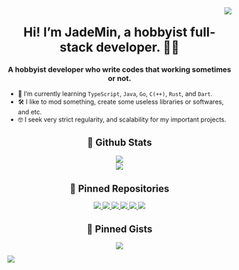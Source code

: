 <a href="#profile-views">
	<img align="right" id="profile-views" src="https://komarev.com/ghpvc/?username=JadeMin&style=flat"/>
</a>


<div align="center">
	<div>
		<h1>Hi! I’m JadeMin, a hobbyist full-stack developer. 👨‍💻</h1>
		<h3>A hobbyist developer who write codes that working sometimes or not.</h3>
		<ul align="left">
			<li>🌱 I’m currently learning <code>TypeScript</code>, <code>Java</code>, <code>Go</code>, <code>C(++)</code>, <code>Rust</code>, and <code>Dart</code>.</li>
			<li>🛠 I like to mod something, create some useless libraries or softwares, and etc.</li>
			<li>🤓 I seek very strict regularity, and scalability for my important projects.</li>
		</ul>
	</div>
	<div>
		<h2>📖 Github Stats</h2>
		<div>
			<a href="#st1">
				<img id="st1" src="https://github-readme-stats.vercel.app/api?username=JadeMin&include_all_commits=true&count_private=true&hide=issues&show_icons=true&rank_icon=github&hide_border=true&title_color=fff&text_color=fff&icon_color=fff&bg_color=30,e96443,904e95"/>
			</a>
		</div>
		<div>
			<a href="#st2">
				<img id="st2" src="https://github-readme-stats.vercel.app/api/wakatime?username=JadeMin&hide_border=true&title_color=fff&text_color=fff&bg_color=30,e96443,904e95"/>
			</a>
		</div>
		<!--div>
			<a href="#st3">
				<img id="st3" src="https://github-readme-stats.vercel.app/api/top-langs/?username=JadeMin&layout=normal&langs_count=20&hide_border=true&bg_color=30,e96443,904e95&title_color=fff&text_color=fff"/>
			</a>
		</div-->
	</div>
	<div>
		<h2 align="center">📌 Pinned Repositories</h2>
		<div align="center">
			<a href="https://github.com/JadeMin/aterbot/">
				<img src="https://github-readme-stats.vercel.app/api/pin/?username=JadeMin&repo=aterbot&theme=dark"/>
			</a>
			<a href="https://github.com/JadeMin/chdad/">
				<img src="https://github-readme-stats.vercel.app/api/pin/?username=JadeMin&repo=chdad&theme=dark"/>
			</a>
			<a href="https://github.com/JadeMin/mcods/">
				<img src="https://github-readme-stats.vercel.app/api/pin/?username=JadeMin&repo=mcods&theme=dark"/>
			</a>
			<a href="https://github.com/JadeMin/battletrident/">
				<img src="https://github-readme-stats.vercel.app/api/pin/?username=JadeMin&repo=battletrident&theme=dark"/>
			</a>
			<a href="https://github.com/JadeMin/battletrident-datapack/">
				<img src="https://github-readme-stats.vercel.app/api/pin/?username=JadeMin&repo=battletrident-datapack&theme=dark"/>
			</a>
			<a href="https://github.com/JadeMin/BetterDiscordPlugins/">
				<img src="https://github-readme-stats.vercel.app/api/pin/?username=JadeMin&repo=BetterDiscordPlugins&theme=dark"/>
			</a>
		</div>
	</div>
	<div>
		<h2 align="center">📌 Pinned Gists</h2>
		<div align="center">
			<a href="https://gist.github.com/vanyle/edbdd0c28a0150af3b905b99a4c48f00">
				<img src="https://github-readme-stats.vercel.app/api/gist?id=edbdd0c28a0150af3b905b99a4c48f00&show_owner=true&theme=dark"/>
			</a>
		</div>
	</div>
</div>


![](https://hit.yhype.me/github/profile?user_id=36400787)
